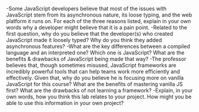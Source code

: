 -Some JavaScript developers believe that most of the issues with JavaScript stem from its asynchronous nature, its loose typing, and the web platform it runs on. For each of the three reasons listed, explain in your own words why a developer might believe that it is a pain point.
-Related to the first question, why do you believe that the developer(s) who created JavaScript made it loosely typed? Why do you think they added asynchronous features?
-What are the key differences between a compiled language and an interpreted one? Which one is JavaScript? What are the benefits & drawbacks of JavaScript being made that way?
-The professor believes that, though sometimes misused, JavaScript frameworks are incredibly powerful tools that can help teams work more efficiently and effectively. Given that, why do you believe he is focusing more on vanilla JavaScript for this course? What are the benefits of mastering vanilla JS first? What are the drawbacks of not learning a framework?
-Explain, in your own words, how you think this lab relates to your project. How might you be able to use this information in your own project?
